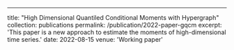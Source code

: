 ---
title: "High Dimensional Quantiled Conditional Moments with Hypergraph"
collection: publications
permalink: /publication/2022-paper-gqcm
excerpt: 'This paper is a new approach to estimate the moments of high-dimensional time series.'
date: 2022-08-15
venue: 'Working paper'
